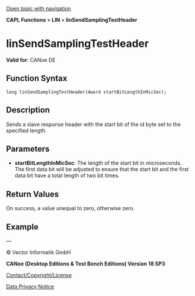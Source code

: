 [Open topic with navigation](../../../../../CANoeDEFamily.htm#Topics/CAPLFunctions/LIN/Functions/CAPLfunctionLINSendSamplingTestHeader.md)

**CAPL Functions** » **LIN** » **linSendSamplingTestHeader**

# linSendSamplingTestHeader

**Valid for**: CANoe DE

## Function Syntax

```
long linSendSamplingTestHeader(dword startBitLengthInMicSec);
```

## Description

Sends a slave response header with the start bit of the id byte set to the specified length.

## Parameters

- **startBitLengthInMicSec**: The length of the start bit in microseconds. The first data bit will be adjusted to ensure that the start bit and the first data bit have a total length of two bit times.

## Return Values

On success, a value unequal to zero, otherwise zero.

## Example

—

© Vector Informatik GmbH

**CANoe (Desktop Editions & Test Bench Editions) Version 18 SP3**

[Contact/Copyright/License](../../../Shared/ContactCopyrightLicense.md)

[Data Privacy Notice](https://www.vector.com/int/en/company/get-info/privacy-policy/)